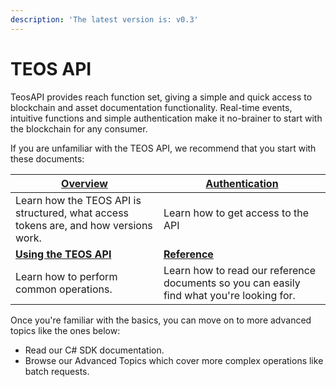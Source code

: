 ```yaml
---
description: 'The latest version is: v0.3'
---
```


# TEOS API

TeosAPI provides reach function set, giving a simple and quick access to blockchain and asset documentation functionality. Real-time events, intuitive functions and simple authentication make it no-brainer to start with the blockchain for any consumer.

If you are unfamiliar with the TEOS API, we recommend that you start with these documents:

| ****[**Overview**](overview/)****                                                    | [Authentication](authentication.md)                                                       |
| ------------------------------------------------------------------------------------ | ----------------------------------------------------------------------------------------- |
| Learn how the TEOS API is structured, what access tokens are, and how versions work. | Learn how to get access to the API                                                        |
| ****[**Using the TEOS API**](using-the-teos-api/)****                                | ****[**Reference**](reference/)****                                                       |
| Learn how to perform common operations.                                              | Learn how to read our reference documents so you can easily find what you're looking for. |

Once you're familiar with the basics, you can move on to more advanced topics like the ones below:

* Read our C# SDK documentation.
* Browse our Advanced Topics which cover more complex operations like batch requests.


